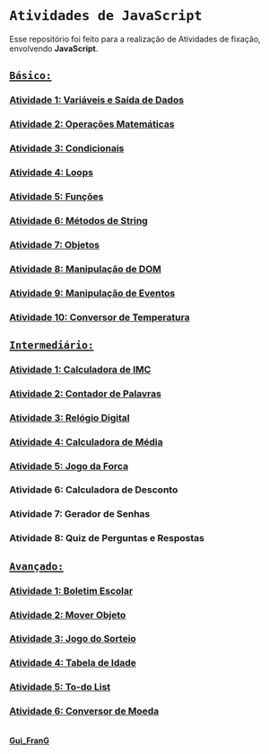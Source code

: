 # `Atividades de JavaScript`

Esse repositório foi feito para a realização de Atividades de fixação, envolvendo **JavaScript**.  


## [**`Básico:`**](https://github.com/GuilhermeFranG/AtividadesJavaScript/blob/main/Atividades%20JS%20-%20B%C3%A1sicas/B%C3%A1sicos.txt)


### [Atividade 1: Variáveis e Saída de Dados](https://github.com/GuilhermeFranG/AtividadesJavaScript/tree/main/Atividades%20JS%20-%20B%C3%A1sicas/Atividade%201)
### [Atividade 2: Operações Matemáticas](https://github.com/GuilhermeFranG/AtividadesJavaScript/tree/main/Atividades%20JS%20-%20B%C3%A1sicas/Atividade%202)
### [Atividade 3: Condicionais](https://github.com/GuilhermeFranG/AtividadesJavaScript/tree/main/Atividades%20JS%20-%20B%C3%A1sicas/Atividade%203)
### [Atividade 4: Loops](https://github.com/GuilhermeFranG/AtividadesJavaScript/tree/main/Atividades%20JS%20-%20B%C3%A1sicas/Atividade%204)
### [Atividade 5: Funções](https://github.com/GuilhermeFranG/AtividadesJavaScript/tree/main/Atividades%20JS%20-%20B%C3%A1sicas/Atividade%205)
### [Atividade 6: Métodos de String](https://github.com/GuilhermeFranG/AtividadesJavaScript/tree/main/Atividades%20JS%20-%20B%C3%A1sicas/Atividade%206)
### [Atividade 7: Objetos](https://github.com/GuilhermeFranG/AtividadesJavaScript/tree/main/Atividades%20JS%20-%20B%C3%A1sicas/Atividade%207)
### [Atividade 8: Manipulação de DOM](https://github.com/GuilhermeFranG/AtividadesJavaScript/tree/main/Atividades%20JS%20-%20B%C3%A1sicas/Atividade%208)
### [Atividade 9: Manipulação de Eventos](https://github.com/GuilhermeFranG/AtividadesJavaScript/tree/main/Atividades%20JS%20-%20B%C3%A1sicas/Atividade%209)
### [Atividade 10: Conversor de Temperatura](https://github.com/GuilhermeFranG/AtividadesJavaScript/tree/main/Atividades%20JS%20-%20B%C3%A1sicas/Atividade%2010)


## [**`Intermediário:`**](https://github.com/GuilhermeFranG/AtividadesJavaScript/blob/main/Atividades%20JS%20-%20Intermedi%C3%A1rio/Intermedi%C3%A1rio.txt)


### [Atividade 1: Calculadora de IMC](https://github.com/GuilhermeFranG/AtividadesJavaScript/tree/main/Atividades%20JS%20-%20Intermedi%C3%A1rio/Atividade%201)
### [Atividade 2: Contador de Palavras](https://github.com/GuilhermeFranG/AtividadesJavaScript/tree/main/Atividades%20JS%20-%20Intermedi%C3%A1rio/Atividade%202)
### [Atividade 3: Relógio Digital](https://github.com/GuilhermeFranG/AtividadesJavaScript/tree/main/Atividades%20JS%20-%20Intermedi%C3%A1rio/Atividade%203)
### [Atividade 4: Calculadora de Média](https://github.com/GuilhermeFranG/AtividadesJavaScript/tree/main/Atividades%20JS%20-%20Intermedi%C3%A1rio/Atividade%204)
### [Atividade 5: Jogo da Forca](https://github.com/GuilhermeFranG/AtividadesJavaScript/tree/main/Atividades%20JS%20-%20Intermedi%C3%A1rio/Atividade%205)
### Atividade 6: Calculadora de Desconto
### Atividade 7: Gerador de Senhas
### Atividade 8: Quiz de Perguntas e Respostas


## [**`Avançado:`**](https://github.com/GuilhermeFranG/AtividadesJavaScript/blob/main/Atvidades%20JS%20-%20Avan%C3%A7adas/Avan%C3%A7ado.txt)


### [Atividade 1: Boletim Escolar](https://github.com/GuilhermeFranG/AtividadesJavaScript/tree/main/Atvidades%20JS%20-%20Avan%C3%A7adas/Atividade%201)
### [Atividade 2: Mover Objeto](https://github.com/GuilhermeFranG/AtividadesJavaScript/tree/main/Atvidades%20JS%20-%20Avan%C3%A7adas/Atividade%202)
### [Atividade 3: Jogo do Sorteio](https://github.com/GuilhermeFranG/AtividadesJavaScript/tree/main/Atvidades%20JS%20-%20Avan%C3%A7adas/Atividade%203)
### [Atividade 4: Tabela de Idade](https://github.com/GuilhermeFranG/AtividadesJavaScript/tree/main/Atvidades%20JS%20-%20Avan%C3%A7adas/Atividade%204)
### [Atividade 5: To-do List](https://github.com/GuilhermeFranG/AtividadesJavaScript/tree/main/Atvidades%20JS%20-%20Avan%C3%A7adas/Atividade%205)
### [Atividade 6: Conversor de Moeda](https://github.com/GuilhermeFranG/AtividadesJavaScript/tree/main/Atvidades%20JS%20-%20Avan%C3%A7adas/Atividade%206)

\
**[Gui_FranG](https://github.com/GuilhermeFranG)**